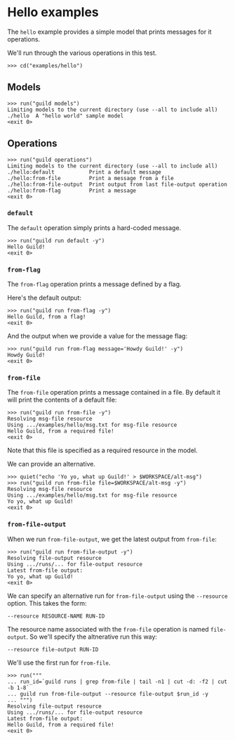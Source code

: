 # Hello examples

The `hello` example provides a simple model that prints messages for
it operations.

We'll run through the various operations in this test.

    >>> cd("examples/hello")

## Models

    >>> run("guild models")
    Limiting models to the current directory (use --all to include all)
    ./hello  A "hello world" sample model
    <exit 0>

## Operations

    >>> run("guild operations")
    Limiting models to the current directory (use --all to include all)
    ./hello:default           Print a default message
    ./hello:from-file         Print a message from a file
    ./hello:from-file-output  Print output from last file-output operation
    ./hello:from-flag         Print a message
    <exit 0>

### `default`

The `default` operation simply prints a hard-coded message.

    >>> run("guild run default -y")
    Hello Guild!
    <exit 0>

### `from-flag`

The `from-flag` operation prints a message defined by a flag.

Here's the default output:

    >>> run("guild run from-flag -y")
    Hello Guild, from a flag!
    <exit 0>

And the output when we provide a value for the message flag:

    >>> run("guild run from-flag message='Howdy Guild!' -y")
    Howdy Guild!
    <exit 0>

### `from-file`

The `from-file` operation prints a message contained in a file. By
default it will print the contents of a default file:

    >>> run("guild run from-file -y")
    Resolving msg-file resource
    Using .../examples/hello/msg.txt for msg-file resource
    Hello Guild, from a required file!
    <exit 0>

Note that this file is specified as a required resource in the model.

We can provide an alternative.

    >>> quiet("echo 'Yo yo, what up Guild!' > $WORKSPACE/alt-msg")
    >>> run("guild run from-file file=$WORKSPACE/alt-msg -y")
    Resolving msg-file resource
    Using .../examples/hello/msg.txt for msg-file resource
    Yo yo, what up Guild!
    <exit 0>

### `from-file-output`

When we run `from-file-output`, we get the latest output from
`from-file`:

    >>> run("guild run from-file-output -y")
    Resolving file-output resource
    Using .../runs/... for file-output resource
    Latest from-file output:
    Yo yo, what up Guild!
    <exit 0>

We can specify an alternative run for `from-file-output` using the
`--resource` option. This takes the form:

    --resource RESOURCE-NAME RUN-ID

The resource name associated with the `from-file` operation is named
`file-output`. So we'll specify the altnerative run this way:

    --resource file-output RUN-ID

We'll use the first run for `from-file`.

    >>> run("""
    ... run_id=`guild runs | grep from-file | tail -n1 | cut -d: -f2 | cut -b 1-8`
    ... guild run from-file-output --resource file-output $run_id -y
    ... """)
    Resolving file-output resource
    Using .../runs/... for file-output resource
    Latest from-file output:
    Hello Guild, from a required file!
    <exit 0>
